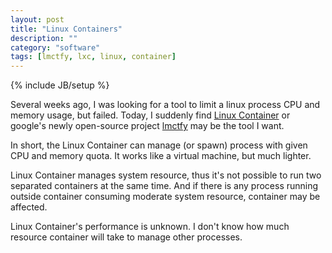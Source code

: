 ```yaml
---
layout: post
title: "Linux Containers"
description: ""
category: "software"
tags: [lmctfy, lxc, linux, container]
---
```

{% include JB/setup %}

Several weeks ago, I was looking for a tool to limit a linux process CPU and memory usage, but failed. Today, I suddenly find [Linux Container](http://lxc.sourceforge.net/) or google's newly open-source project [lmctfy](https://github.com/google/lmctfy) may be the tool I want.

In short, the Linux Container can manage (or spawn) process with given CPU and memory quota. It works like a virtual machine, but much lighter.

Linux Container manages system resource, thus it's not possible to run two separated containers at the same time. And if there is any process running outside container consuming moderate system resource, container may be affected.

Linux Container's performance is unknown. I don't know how much resource container will take to manage other processes.